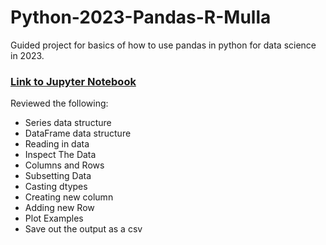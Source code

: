 # Python-2023-Pandas-R-Mulla

Guided project for basics of how to use pandas in python for data science in 2023. 

### [Link to Jupyter Notebook](https://github.com/sgreenley/Python-2023-Pandas-R-Mulla/blob/main/intro-to-pandas-with-rob-mulla.ipynb)

Reviewed the following:
* Series data structure
* DataFrame data structure
* Reading in data
* Inspect The Data
* Columns and Rows
* Subsetting Data
* Casting dtypes
* Creating new column
* Adding new Row
* Plot Examples
* Save out the output as a csv

